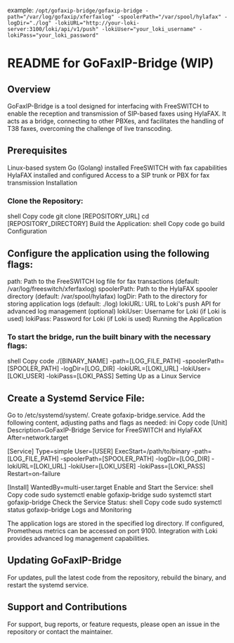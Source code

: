 example: `/opt/gofaxip-bridge/gofaxip-bridge -path="/var/log/gofaxip/xferfaxlog" -spoolerPath="/var/spool/hylafax" -logDir="./log" -lokiURL="http://your-loki-server:3100/loki/api/v1/push" -lokiUser="your_loki_username" -lokiPass="your_loki_password"`


# README for GoFaxIP-Bridge (WIP)

## Overview

GoFaxIP-Bridge is a tool designed for interfacing with FreeSWITCH to enable the reception and transmission of SIP-based faxes using HylaFAX. It acts as a bridge, connecting to other PBXes, and facilitates the handling of T38 faxes, overcoming the challenge of live transcoding.

## Prerequisites

Linux-based system
Go (Golang) installed
FreeSWITCH with fax capabilities
HylaFAX installed and configured
Access to a SIP trunk or PBX for fax transmission
Installation

### Clone the Repository:
shell
Copy code
git clone [REPOSITORY_URL]
cd [REPOSITORY_DIRECTORY]
Build the Application:
shell
Copy code
go build
Configuration

## Configure the application using the following flags:

path: Path to the FreeSWITCH log file for fax transactions (default: /var/log/freeswitch/xferfaxlog)
spoolerPath: Path to the HylaFAX spooler directory (default: /var/spool/hylafax)
logDir: Path to the directory for storing application logs (default: ./log)
lokiURL: URL to Loki's push API for advanced log management (optional)
lokiUser: Username for Loki (if Loki is used)
lokiPass: Password for Loki (if Loki is used)
Running the Application

### To start the bridge, run the built binary with the necessary flags:

shell
Copy code
./[BINARY_NAME] -path=[LOG_FILE_PATH] -spoolerPath=[SPOOLER_PATH] -logDir=[LOG_DIR] -lokiURL=[LOKI_URL] -lokiUser=[LOKI_USER] -lokiPass=[LOKI_PASS]
Setting Up as a Linux Service

## Create a Systemd Service File:
Go to /etc/systemd/system/.
Create gofaxip-bridge.service.
Add the following content, adjusting paths and flags as needed:
ini
Copy code
[Unit]
Description=GoFaxIP-Bridge Service for FreeSWITCH and HylaFAX
After=network.target

[Service]
Type=simple
User=[USER]
ExecStart=/path/to/binary -path=[LOG_FILE_PATH] -spoolerPath=[SPOOLER_PATH] -logDir=[LOG_DIR] -lokiURL=[LOKI_URL] -lokiUser=[LOKI_USER] -lokiPass=[LOKI_PASS]
Restart=on-failure

[Install]
WantedBy=multi-user.target
Enable and Start the Service:
shell
Copy code
sudo systemctl enable gofaxip-bridge
sudo systemctl start gofaxip-bridge
Check the Service Status:
shell
Copy code
sudo systemctl status gofaxip-bridge
Logs and Monitoring

The application logs are stored in the specified log directory.
If configured, Prometheus metrics can be accessed on port 9100.
Integration with Loki provides advanced log management capabilities.
## Updating GoFaxIP-Bridge

For updates, pull the latest code from the repository, rebuild the binary, and restart the systemd service.

## Support and Contributions

For support, bug reports, or feature requests, please open an issue in the repository or contact the maintainer.
